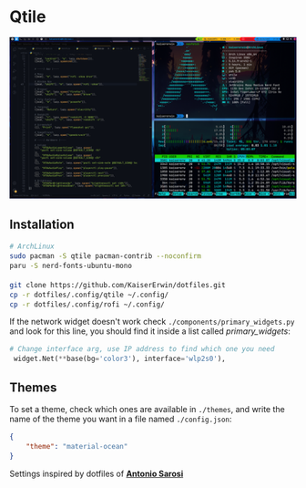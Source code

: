 # Qtile

![qtile](../../.screenshots/Qtile.png)

## Installation
```sh
# ArchLinux
sudo pacman -S qtile pacman-contrib --noconfirm
paru -S nerd-fonts-ubuntu-mono

git clone https://github.com/KaiserErwin/dotfiles.git
cp -r dotfiles/.config/qtile ~/.config/
cp -r dotfiles/.config/rofi ~/.config/
```

If the network widget doesn't work check ```./components/primary_widgets.py``` and look
for this line, you should find it inside a list called *primary_widgets*:

```python
# Change interface arg, use IP address to find which one you need
 widget.Net(**base(bg='color3'), interface='wlp2s0'),
```

## Themes

To set a theme, check which ones are available in ```./themes```, and write
the name of the theme you want in a file named ```./config.json```:

```json
{
    "theme": "material-ocean"
}
```

Settings inspired by dotfiles of **[Antonio Sarosi](https://github.com/antoniosarosi/dotfiles/)**
